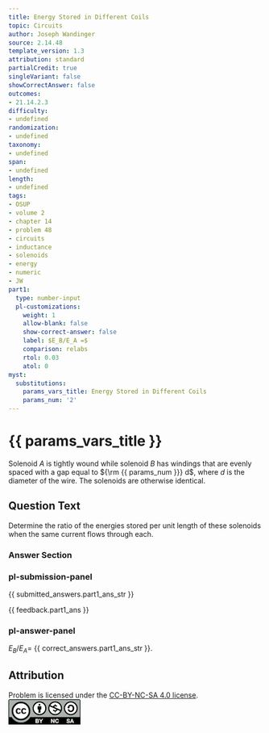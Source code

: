 ```yaml
---
title: Energy Stored in Different Coils
topic: Circuits
author: Joseph Wandinger
source: 2.14.48
template_version: 1.3
attribution: standard
partialCredit: true
singleVariant: false
showCorrectAnswer: false
outcomes:
- 21.14.2.3
difficulty:
- undefined
randomization:
- undefined
taxonomy:
- undefined
span:
- undefined
length:
- undefined
tags:
- OSUP
- volume 2
- chapter 14
- problem 48
- circuits
- inductance
- solenoids
- energy
- numeric
- JW
part1:
  type: number-input
  pl-customizations:
    weight: 1
    allow-blank: false
    show-correct-answer: false
    label: $E_B/E_A =$
    comparison: relabs
    rtol: 0.03
    atol: 0
myst:
  substitutions:
    params_vars_title: Energy Stored in Different Coils
    params_num: '2'
---
```

# {{ params_vars_title }}
Solenoid $A$ is tightly wound while solenoid $B$ has windings that are evenly spaced with a gap equal to ${\rm {{ params_num }}} d$, where $d$ is the diameter of the wire.
The solenoids are otherwise identical.

## Question Text

Determine the ratio of the energies stored per unit length of these solenoids when the same current flows through each.

### Answer Section

### pl-submission-panel

{{ submitted_answers.part1_ans_str }}

{{ feedback.part1_ans }}

### pl-answer-panel

$E_B/E_A =$ {{ correct_answers.part1_ans_str }}.

## Attribution

Problem is licensed under the [CC-BY-NC-SA 4.0 license](https://creativecommons.org/licenses/by-nc-sa/4.0/).<br> ![The Creative Commons 4.0 license requiring attribution-BY, non-commercial-NC, and share-alike-SA license.](https://raw.githubusercontent.com/firasm/bits/master/by-nc-sa.png)